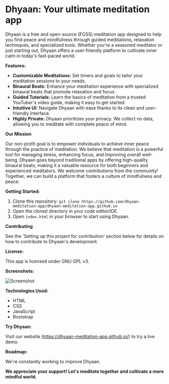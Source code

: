 # Dhyaan: Your ultimate meditation app

Dhyaan is a free and open-source (FOSS) meditation app designed to help you find peace and mindfulness through guided meditations, relaxation techniques, and specialized tools. Whether you're a seasoned meditator or just starting out, Dhyaan offers a user-friendly platform to cultivate inner calm in today's fast-paced world.

**Features:**

- **Customizable Meditations:** Set timers and goals to tailor your meditation sessions to your needs.
- **Binaural Beats:** Enhance your meditation experience with specialized binaural beats that promote relaxation and focus.
- **Guided Tutorials:** Learn the basics of meditation from a trusted YouTuber's video guide, making it easy to get started.
- **Intuitive UI:** Navigate Dhyaan with ease thanks to its clean and user-friendly interface.
- **Highly Private:** Dhyaan prioritizes your privacy. We collect no data, allowing you to meditate with complete peace of mind.

**Our Mission**

Our non-profit goal is to empower individuals to achieve inner peace through the practice of meditation. We believe that meditation is a powerful tool for managing stress, enhancing focus, and improving overall well-being. Dhyaan goes beyond traditional apps by offering high-quality binaural beats, making it a valuable resource for both beginners and experienced meditators. We welcome contributions from the community! Together, we can build a platform that fosters a culture of mindfulness and peace.

**Getting Started:**

1. Clone this repository: `git clone https://github.com/dhyaan-meditation-app/dhyaan-meditation-app.github.io`
2. Open the cloned directory in your code editor/IDE.
3. Open `index.html` in your browser to start using Dhyaan.

**Contributing**

See the 'Setting up this project for contribution' section below for details on how to contribute to Dhyaan's development.

**License:**

This app is licensed under GNU GPL v3.

**Screenshots:**

![Screenshot](https://raw.githubusercontent.com/dhyaan-meditation-app/dhyaan-meditation-app.github.io/main/screenshot.png)

**Technologies Used:**

- HTML
- CSS
- JavaScript
- Bootstrap

**Try Dhyaan:**

Visit our website (https://dhyaan-meditation-app.github.io/) to try a live demo.

**Roadmap:**

We're constantly working to improve Dhyaan.

**We appreciate your support! Let's meditate together and cultivate a more mindful world.**
